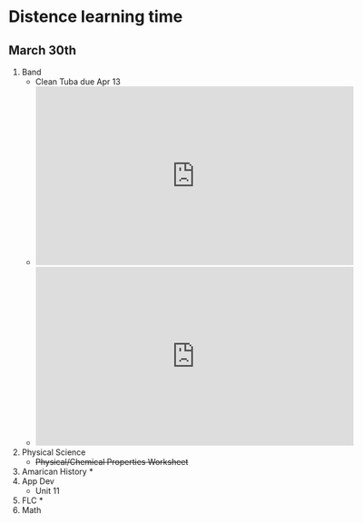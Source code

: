 # Distence learning time
## March 30th
1. Band
	* Clean Tuba due Apr 13
	* <iframe width="560" height="315" src="https://www.youtube.com/embed/nNdFQigLF40" frameborder="0" allow="accelerometer; autoplay; encrypted-media; gyroscope; picture-in-picture" allowfullscreen></iframe>
	* <iframe width="560" height="315" src="https://www.youtube.com/embed/7haTc8lHSMc" frameborder="0" allow="accelerometer; autoplay; encrypted-media; gyroscope; picture-in-picture" allowfullscreen></iframe>
2. Physical Science
	* ~~Physical/Chemical Properties Worksheet~~
3. Amarican History
	*
4. App Dev
	* Unit 11
5. FLC
	*
6. Math